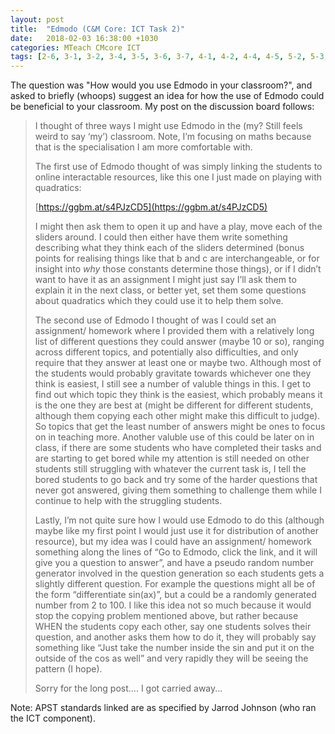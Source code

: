```yaml
---
layout: post
title:  "Edmodo (C&M Core: ICT Task 2)"
date:   2018-02-03 16:38:00 +1030
categories: MTeach CMcore ICT
tags: [2-6, 3-1, 3-2, 3-4, 3-5, 3-6, 3-7, 4-1, 4-2, 4-4, 4-5, 5-2, 5-3, 5-4, 5-5]
---
```




The question was "How would you use Edmodo in your classroom?", and asked to briefly (whoops) suggest an idea for how the use of Edmodo could be beneficial to your classroom. My post on the discussion board follows:

<blockquote markdown="1">
I thought of three ways I might use Edmodo in the (my? Still feels weird to say ‘my’) classroom. Note, I’m focusing on maths because that is the specialisation I am more comfortable with.

The first use of Edmodo thought of was simply linking the students to online interactable resources, like this one I just made on playing with quadratics:

[https://ggbm.at/s4PJzCD5](https://ggbm.at/s4PJzCD5) 

I might then ask them to open it up and have a play, move each of the sliders around. I could then either have them write something describing what they think each of the sliders determined (bonus points for realising things like that b and c are interchangeable, or for insight into _why_ those constants determine those things), or if I didn’t want to have it as an assignment I might just say I’ll ask them to explain it in the next class, or better yet, set them some questions about quadratics which they could use it to help them solve. 

The second use of Edmodo I thought of was I could set an assignment/ homework where I provided them with a relatively long list of different questions they could answer (maybe 10 or so), ranging across different topics, and potentially also difficulties, and only require that they answer at least one or maybe two. Although most of the students would probably gravitate towards whichever one they think is easiest, I still see a number of valuble things in this. I get to find out which topic they think is the easiest, which probably means it is the one they are best at (might be different for different students, although them copying each other might make this difficult to judge). So topics that get the least  number of answers might be ones to focus on in teaching more. Another valuble use of this could be later on in class, if there are some students who have completed their tasks and are starting to get bored while my attention is still needed on other students still struggling with whatever the current task is, I tell the bored students to go back and try some of the harder questions that never got answered, giving them something to challenge them while I continue to help with the struggling students.

Lastly, I’m not quite sure how I would use Edmodo to do this (although maybe like my first point I would just use it for distribution of another resource), but my idea was I could have an assignment/ homework something along the lines of “Go to Edmodo, click the link, and it will give you a question to answer”, and have a pseudo random number  generator involved in the question generation so each students gets a slightly different question. For example the questions might all be of the form “differentiate sin(ax)”, but a could be a randomly generated number from 2 to 100. I like this idea not so much because it would stop the copying problem mentioned above, but rather because WHEN the students copy each other, say one students solves their question, and another asks them how to do it, they will probably say something like “Just take the number inside the sin and put it on the outside of the cos as well” and very rapidly they will be seeing the pattern (I hope).

Sorry for the long post.... I got carried away...
</blockquote>

Note: APST standards linked are as specified by Jarrod Johnson (who ran the ICT component).


